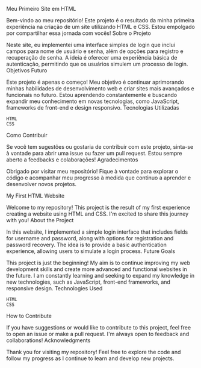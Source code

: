 Meu Primeiro Site em HTML

Bem-vindo ao meu repositório! Este projeto é o resultado da minha primeira experiência na criação de um site utilizando HTML e CSS. Estou empolgado por compartilhar essa jornada com vocês!
Sobre o Projeto

Neste site, eu implementei uma interface simples de login que inclui campos para nome de usuário e senha, além de opções para registro e recuperação de senha. A ideia é oferecer uma experiência básica de autenticação, permitindo que os usuários simulem um processo de login.
Objetivos Futuro

Este projeto é apenas o começo! Meu objetivo é continuar aprimorando minhas habilidades de desenvolvimento web e criar sites mais avançados e funcionais no futuro. Estou aprendendo constantemente e buscando expandir meu conhecimento em novas tecnologias, como JavaScript, frameworks de front-end e design responsivo.
Tecnologias Utilizadas

    HTML
    CSS

Como Contribuir

Se você tem sugestões ou gostaria de contribuir com este projeto, sinta-se à vontade para abrir uma issue ou fazer um pull request. Estou sempre aberto a feedbacks e colaborações!
Agradecimentos

Obrigado por visitar meu repositório! Fique à vontade para explorar o código e acompanhar meu progresso à medida que continuo a aprender e desenvolver novos projetos.

My First HTML Website

Welcome to my repository! This project is the result of my first experience creating a website using HTML and CSS. I'm excited to share this journey with you!
About the Project

In this website, I implemented a simple login interface that includes fields for username and password, along with options for registration and password recovery. The idea is to provide a basic authentication experience, allowing users to simulate a login process.
Future Goals

This project is just the beginning! My aim is to continue improving my web development skills and create more advanced and functional websites in the future. I am constantly learning and seeking to expand my knowledge in new technologies, such as JavaScript, front-end frameworks, and responsive design.
Technologies Used

    HTML
    CSS

How to Contribute

If you have suggestions or would like to contribute to this project, feel free to open an issue or make a pull request. I'm always open to feedback and collaborations!
Acknowledgments

Thank you for visiting my repository! Feel free to explore the code and follow my progress as I continue to learn and develop new projects.
